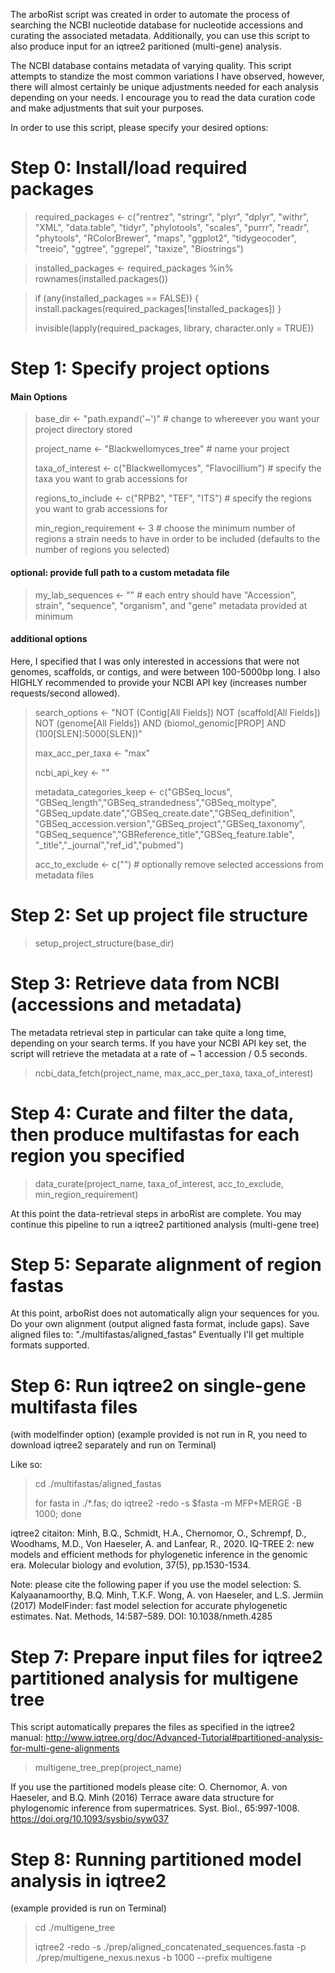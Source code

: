 The arboRist script was created in order to automate the process of searching the NCBI nucleotide database for nucleotide accessions and curating the associated metadata. 
Additionally, you can use this script to also produce input for an iqtree2 paritioned (multi-gene) analysis.

The NCBI database contains metadata of varying quality. This script attempts to standize the most common variations I have observed, however, there will almost certainly be unique adjustments needed for each analysis depending on your needs. I encourage you to read the data curation code and make adjustments that suit your purposes.

In order to use this script, please specify your desired options:

# Step 0: Install/load required packages

> required_packages <- c("rentrez", "stringr", "plyr", "dplyr", "withr", "XML", 
                       "data.table", "tidyr", "phylotools", "scales", 
                       "purrr", "readr", "phytools", "RColorBrewer", 
                       "maps", "ggplot2", "tidygeocoder", "treeio", 
                       "ggtree", "ggrepel", "taxize", "Biostrings")
                       
> installed_packages <- required_packages %in% rownames(installed.packages())

> if (any(installed_packages == FALSE)) {
  install.packages(required_packages[!installed_packages])
}
> 
> invisible(lapply(required_packages, library, character.only = TRUE))

# Step 1: Specify project options

#### Main Options
> base_dir <- "path.expand('~')" # change to whereever you want your project directory stored
> 
> project_name <- "Blackwellomyces_tree" # name your project
> 
> taxa_of_interest <- c("Blackwellomyces", "Flavocillium") # specify the taxa you want to grab accessions for
> 
> regions_to_include <- c("RPB2", "TEF", "ITS") # specify the regions you want to grab accessions for
> 
> min_region_requirement <- 3 # choose the minimum number of regions a strain needs to have in order to be included (defaults to the number of regions you selected)

#### optional: provide full path to a custom metadata file
> my_lab_sequences <- "" # each entry should have "Accession", strain", "sequence", "organism", and "gene" metadata provided at minimum

#### additional options

Here, I specified that I was only interested in accessions that were not genomes, scaffolds, or contigs, and were between 100-5000bp long.
I also HIGHLY recommended to provide your NCBI API key (increases number requests/second allowed).

> search_options <- "NOT (Contig[All Fields]) NOT (scaffold[All Fields]) NOT (genome[All Fields]) AND (biomol_genomic[PROP] AND (100[SLEN]:5000[SLEN])"
> 
> max_acc_per_taxa <- "max"
> 
> ncbi_api_key <- "" 
> 
> metadata_categories_keep <- c("GBSeq_locus", "GBSeq_length","GBSeq_strandedness","GBSeq_moltype",
                              "GBSeq_update.date","GBSeq_create.date","GBSeq_definition",
                              "GBSeq_accession.version","GBSeq_project","GBSeq_taxonomy",
                              "GBSeq_sequence","GBReference_title","GBSeq_feature.table",
                              "_title","_journal","ref_id","pubmed")
> 
> acc_to_exclude <- c("") # optionally remove selected accessions from metadata files

# Step 2: Set up project file structure

> setup_project_structure(base_dir)

# Step 3:  Retrieve data from NCBI (accessions and metadata)
The metadata retrieval step in particular can take quite a long time, depending on your search terms. If you have your NCBI API key set, the script will retrieve the metadata at a rate of ~ 1 accession / 0.5 seconds. 

> ncbi_data_fetch(project_name, max_acc_per_taxa, taxa_of_interest)


# Step 4:  Curate and filter the data, then produce multifastas for each region you specified
> data_curate(project_name, taxa_of_interest, acc_to_exclude, min_region_requirement)


At this point the data-retrieval steps in arboRist are complete. You may continue this pipeline to run a iqtree2 partitioned analysis (multi-gene tree)


# Step 5:  Separate alignment of region fastas
At this point, arboRist does not automatically align your sequences for you. 
Do your own alignment (output aligned fasta format, include gaps). Save aligned files to: "./multifastas/aligned_fastas"
Eventually I'll get multiple formats supported.


# Step 6:  Run iqtree2 on single-gene multifasta files
(with modelfinder option)
(example provided is not run in R, you need to download iqtree2 separately and run on Terminal)

Like so:

> cd ./multifastas/aligned_fastas
> 
> for fasta in ./*.fas; do iqtree2 -redo -s $fasta -m MFP+MERGE -B 1000; done

iqtree2 citaiton:
Minh, B.Q., Schmidt, H.A., Chernomor, O., Schrempf, D., Woodhams, M.D., Von Haeseler, A. and Lanfear, R., 2020. IQ-TREE 2: new models and efficient methods for phylogenetic inference in the genomic era. Molecular biology and evolution, 37(5), pp.1530-1534.

Note: please cite the following paper if you use the model selection:
S. Kalyaanamoorthy, B.Q. Minh, T.K.F. Wong, A. von Haeseler, and L.S. Jermiin (2017) ModelFinder: fast model selection for accurate phylogenetic estimates. Nat. Methods, 14:587–589. DOI: 10.1038/nmeth.4285

# Step 7: Prepare input files for iqtree2 partitioned analysis for multigene tree

This script automatically prepares the files as specified in the iqtree2 manual: http://www.iqtree.org/doc/Advanced-Tutorial#partitioned-analysis-for-multi-gene-alignments

> multigene_tree_prep(project_name)

If you use the partitioned models please cite:
O. Chernomor, A. von Haeseler, and B.Q. Minh (2016) Terrace aware data structure for phylogenomic inference from supermatrices. Syst. Biol., 65:997-1008. https://doi.org/10.1093/sysbio/syw037

# Step 8:  Running partitioned model analysis in iqtree2
(example provided is run on Terminal)

> cd ./multigene_tree
> 
> iqtree2 -redo -s ./prep/aligned_concatenated_sequences.fasta -p ./prep/multigene_nexus.nexus -b 1000 --prefix multigene

